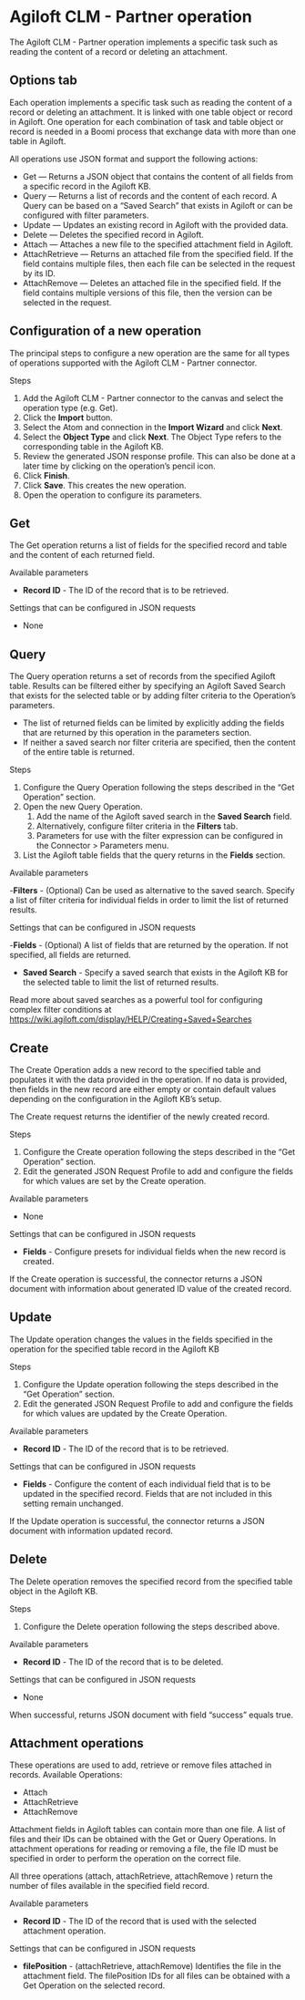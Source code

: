 # Agiloft CLM - Partner operation 

<head>
  <meta name="guidename" content="Integration"/>
  <meta name="context" content="GUID-fb799847-fd7b-47f9-8399-77c5cfddce3d"/>
</head>


The Agiloft CLM - Partner operation implements a specific task such as reading the content of a record or deleting an attachment.

## Options tab 

Each operation implements a specific task such as reading the content of a record or deleting an attachment. It is linked with one table object or record in Agiloft. One operation for each combination of task and table object or record is needed in a Boomi process that exchange data with more than one table in Agiloft.

All operations use JSON format and support the following actions:

-   Get — Returns a JSON object that contains the content of all fields from a specific record in the Agiloft KB.
-   Query — Returns a list of records and the content of each record. A Query can be based on a “Saved Search” that exists in Agiloft or can be configured with filter parameters.
-   Update — Updates an existing record in Agiloft with the provided data.
-   Delete — Deletes the specified record in Agiloft.
-   Attach — Attaches a new file to the specified attachment field in Agiloft.
-   AttachRetrieve — Returns an attached file from the specified field. If the field contains multiple files, then each file can be selected in the request by its ID.
-   AttachRemove — Deletes an attached file in the specified field. If the field contains multiple versions of this file, then the version can be selected in the request.

## Configuration of a new operation 

The principal steps to configure a new operation are the same for all types of operations supported with the Agiloft CLM - Partner connector.

Steps

1.  Add the Agiloft CLM - Partner connector to the canvas and select the operation type \(e.g. Get\).
2.  Click the **Import** button.
3.  Select the Atom and connection in the **Import Wizard** and click **Next**.
4.  Select the **Object Type** and click **Next**. The Object Type refers to the corresponding table in the Agiloft KB.
5.  Review the generated JSON response profile. This can also be done at a later time by clicking on the operation’s pencil icon.
6.  Click **Finish**.
7.  Click **Save**. This creates the new operation.
8.  Open the operation to configure its parameters.

## Get 

The Get operation returns a list of fields for the specified record and table and the content of each returned field.

Available parameters

- **Record ID** - The ID of the record that is to be retrieved.

Settings that can be configured in JSON requests

-   None

## Query 

The Query operation returns a set of records from the specified Agiloft table. Results can be filtered either by specifying an Agiloft Saved Search that exists for the selected table or by adding filter criteria to the Operation’s parameters.

-   The list of returned fields can be limited by explicitly adding the fields that are returned by this operation in the parameters section.
-   If neither a saved search nor filter criteria are specified, then the content of the entire table is returned.

Steps

1.  Configure the Query Operation following the steps described in the “Get Operation” section.
2.  Open the new Query Operation.
    1.  Add the name of the Agiloft saved search in the **Saved Search** field.
    2.  Alternatively, configure filter criteria in the **Filters** tab.
    3.  Parameters for use with the filter expression can be configured in the Connector \> Parameters menu.
3.  List the Agiloft table fields that the query returns in the **Fields** section.

Available parameters

-**Filters** - \(Optional\) Can be used as alternative to the saved search. Specify a list of filter criteria for individual fields in order to limit the list of returned results.

Settings that can be configured in JSON requests

-**Fields** - \(Optional\) A list of fields that are returned by the operation. If not specified, all fields are returned.

- **Saved Search** - Specify a saved search that exists in the Agiloft KB for the selected table to limit the list of returned results.

Read more about saved searches as a powerful tool for configuring complex filter conditions at https://wiki.agiloft.com/display/HELP/Creating+Saved+Searches

## Create 

The Create Operation adds a new record to the specified table and populates it with the data provided in the operation. If no data is provided, then fields in the new record are either empty or contain default values depending on the configuration in the Agiloft KB’s setup.

The Create request returns the identifier of the newly created record.

Steps

1.  Configure the Create operation following the steps described in the “Get Operation” section.
2.  Edit the generated JSON Request Profile to add and configure the fields for which values are set by the Create operation.

Available parameters

-   None

Settings that can be configured in JSON requests

- **Fields** - Configure presets for individual fields when the new record is created.

If the Create operation is successful, the connector returns a JSON document with information about generated ID value of the created record.

## Update 

The Update operation changes the values in the fields specified in the operation for the specified table record in the Agiloft KB

Steps

1.  Configure the Update operation following the steps described in the “Get Operation” section.
2.  Edit the generated JSON Request Profile to add and configure the fields for which values are updated by the Create Operation.

Available parameters

- **Record ID** - The ID of the record that is to be retrieved.

Settings that can be configured in JSON requests

- **Fields** - Configure the content of each individual field that is to be updated in the specified record. Fields that are not included in this setting remain unchanged.

If the Update operation is successful, the connector returns a JSON document with information updated record.

## Delete 

The Delete operation removes the specified record from the specified table object in the Agiloft KB.

Steps

1.  Configure the Delete operation following the steps described above.

Available parameters

- **Record ID** - The ID of the record that is to be deleted.

Settings that can be configured in JSON requests

-   None

When successful, returns JSON document with field “success” equals true.

## Attachment operations 

These operations are used to add, retrieve or remove files attached in records. Available Operations:

-   Attach
-   AttachRetrieve
-   AttachRemove

Attachment fields in Agiloft tables can contain more than one file. A list of files and their IDs can be obtained with the Get or Query Operations. In attachment operations for reading or removing a file, the file ID must be specified in order to perform the operation on the correct file.

All three operations \(attach, attachRetrieve, attachRemove \) return the number of files available in the specified field record.

Available parameters

- **Record ID** - The ID of the record that is used with the selected attachment operation.

Settings that can be configured in JSON requests

- **filePosition** - \(attachRetrieve, attachRemove\) Identifies the file in the attachment field. The filePosition IDs for all files can be obtained with a Get Operation on the selected record.